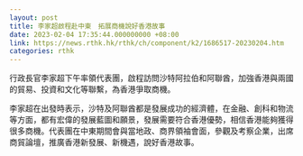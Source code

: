 ```yaml
---
layout: post
title: 李家超啟程赴中東　拓展商機說好香港故事
date: 2023-02-04 17:35:44.000000000 +08:00
link: https://news.rthk.hk/rthk/ch/component/k2/1686517-20230204.htm
categories: rthk
---
```


行政長官李家超下午率領代表團，啟程訪問沙特阿拉伯和阿聯酋，加強香港與兩國的貿易、投資和文化等聯繫，為香港爭取商機。

李家超在出發時表示，沙特及阿聯酋都是發展成功的經濟體，在金融、創科和物流等方面，都有宏偉的發展藍圖和願景，發展需要符合香港優勢，相信香港能夠獲得很多商機。代表團在中東期間會與當地政、商界領袖會面，參觀及考察企業，出席商貿論壇，推廣香港新發展、新機遇，說好香港故事。
